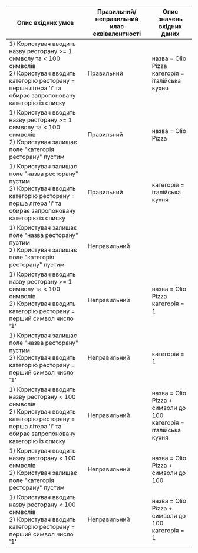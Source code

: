 | Опис вхідних умов                                                                  | Правильний/неправильний клас еквівалентності | Опис значень вхідних даних               |
|------------------------------------------------------------------------------------|-----------------------------|------------------------------------------|
| 1) Користувач вводить назву ресторану >= 1 символу та < 100 символів <br/>2) Користувач вводить категорію ресторану = перша літера 'і'  та обирає запропоновану категорію із списку | Правильний | назва = Olio Pizza<br/>категорія = італійська кухня    |
| 1) Користувач вводить назву ресторану >= 1 символу та < 100 символів <br/>2) Користувач залишає поле "категорія ресторану" пустим  | Правильний | назва = Olio Pizza |
| 1) Користувач залишає поле "назва ресторану" пустим <br/>2) Користувач вводить категорію ресторану = перша літера 'і'  та обирає запропоновану категорію із списку | Правильний | категорія = італійська кухня |
| 1) Користувач залишає поле "назва ресторану" пустим<br/>2) Користувач залишає поле "категорія ресторану" пустим  | Неправильний | |
| 1) Користувач вводить назву ресторану >= 1 символу та < 100 символів<br/>2) Користувач вводить категорію ресторану = перший символ число '1'  | Неправильний | назва = Olio Pizza<br/>категорія = 1 |
| 1) Користувач залишає поле "назва ресторану" пустим<br/>2) Користувач вводить категорію ресторану = перший символ число '1'  | Неправильний | категорія = 1 |
| 1) Користувач вводить назву ресторану < 100 символів<br/>2) Користувач вводить категорію ресторану = перша літера 'і'  та обирає запропоновану категорію із списку | Неправильний | назва = Olio Pizza + символи до 100<br/>категорія = італійська кухня |
| 1) Користувач вводить назву ресторану < 100 символів<br/>2) Користувач залишає поле "категорія ресторану" пустим  | Неправильний | назва = Olio Pizza + символи до 100|
| 1) Користувач вводить назву ресторану < 100 символів<br/>2) Користувач вводить категорію ресторану = перший символ число '1' | Неправильний | назва = Olio Pizza + символи до 100<br/>категорія = 1 |
